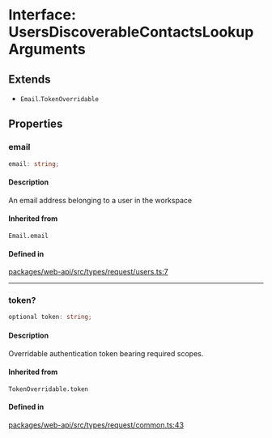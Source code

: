 # Interface: UsersDiscoverableContactsLookupArguments

## Extends

- `Email`.`TokenOverridable`

## Properties

### email

```ts
email: string;
```

#### Description

An email address belonging to a user in the workspace

#### Inherited from

`Email.email`

#### Defined in

[packages/web-api/src/types/request/users.ts:7](https://github.com/slackapi/node-slack-sdk/blob/c15385ef93ccdde9702f52f7d1f445999203d794/packages/web-api/src/types/request/users.ts#L7)

***

### token?

```ts
optional token: string;
```

#### Description

Overridable authentication token bearing required scopes.

#### Inherited from

`TokenOverridable.token`

#### Defined in

[packages/web-api/src/types/request/common.ts:43](https://github.com/slackapi/node-slack-sdk/blob/c15385ef93ccdde9702f52f7d1f445999203d794/packages/web-api/src/types/request/common.ts#L43)
